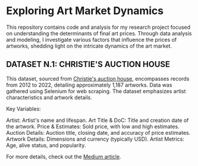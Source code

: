 # Exploring Art Market Dynamics
This repository contains code and analysis for my research project focused on understanding the determinants of final art prices. Through data analysis and modeling, I investigate various factors that influence the prices of artworks, shedding light on the intricate dynamics of the art market.

## DATASET N.1: CHRISTIE'S AUCTION HOUSE
This dataset, sourced from [Christie's auction house](https://github.com/georgiecoetzer/What-Makes-Art-Valuable/tree/main), encompasses records from 2012 to 2022, detailing approximately 1,187 artworks. Data was gathered using Selenium for web scraping. The dataset emphasizes artist characteristics and artwork details.

Key Variables:

Artist: Artist's name and lifespan.
Art Title & DoC: Title and creation date of the artwork.
Price & Estimates: Sold price, with low and high estimates.
Auction Details: Auction title, closing date, and accuracy of price estimates.
Artwork Details: Dimensions and currency (typically USD).
Artist Metrics: Age, alive status, and popularity.


For more details, check out the [Medium article](https://medium.com/@gcoetzer/what-makes-art-valuable-data-scraping-and-exploratory-data-visualizations-82966b218a07).
